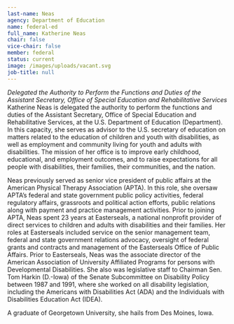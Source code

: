 ```yaml
---
last-name: Neas
agency: Department of Education
name: federal-ed
full_name: Katherine Neas
chair: false
vice-chair: false
member: federal
status: current
image: /images/uploads/vacant.svg
job-title: null
---
```

*Delegated the Authority to Perform the Functions and Duties of the Assistant Secretary, Office of Special Education and Rehabilitative Services*
Katherine Neas is delegated the authority to perform the functions and duties of the Assistant Secretary, Office of Special Education and Rehabilitative Services, at the U.S. Department of Education (Department). In this capacity, she serves as advisor to the U.S. secretary of education on matters related to the education of children and youth with disabilities, as well as employment and community living for youth and adults with disabilities. The mission of her office is to improve early childhood, educational, and employment outcomes, and to raise expectations for all people with disabilities, their families, their communities, and the nation.

Neas previously served as senior vice president of public affairs at the American Physical Therapy Association (APTA). In this role, she oversaw APTA’s federal and state government public policy activities, federal regulatory affairs, grassroots and political action efforts, public relations along with payment and practice management activities. Prior to joining APTA, Neas spent 23 years at Easterseals, a national nonprofit provider of direct services to children and adults with disabilities and their families. Her roles at Easterseals included service on the senior management team, federal and state government relations advocacy, oversight of federal grants and contracts and management of the Easterseals Office of Public Affairs. Prior to Easterseals, Neas was the associate director of the American Association of University Affiliated Programs for persons with Developmental Disabilities. She also was legislative staff to Chairman Sen. Tom Harkin (D.-Iowa) of the Senate Subcommittee on Disability Policy between 1987 and 1991, where she worked on all disability legislation, including the Americans with Disabilities Act (ADA) and the Individuals with Disabilities Education Act (IDEA). 

A graduate of Georgetown University, she hails from Des Moines, Iowa.
